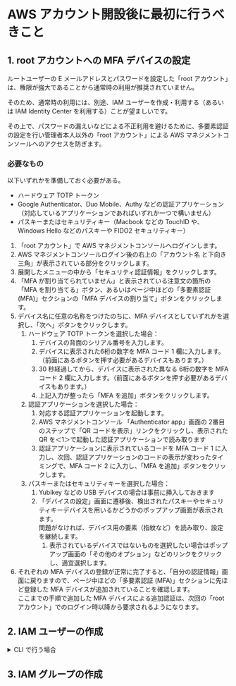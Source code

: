 # AWS アカウント開設後に最初に行うべきこと

## 1. root アカウントへの MFA デバイスの設定

ルートユーザーの E メールアドレスとパスワードを設定した「root アカウント」は、権限が強大であることから通常時の利用が推奨されていません。

そのため、通常時の利用には、別途、IAM ユーザーを作成・利用する（あるいは IAM Identity Center を利用する）ことが望ましいです。

その上で、パスワードの漏えいなどによる不正利用を避けるために、多要素認証の設定を行い管理者本人以外の「root アカウント」による AWS マネジメントコンソールへのアクセスを防ぎます。

### 必要なもの

以下いずれかを準備しておく必要がある。

- ハードウェア TOTP トークン
- Google Authenticator、Duo Mobile、Authy などの認証アプリケーション（対応しているアプリケーションであればいずれか一つで構いません）
- パスキーまたはセキュリティキー（Macbook などの TouchID や、Windows Hello などのパスキーや FIDO2 セキュリティキー）

1. 「root アカウント」で AWS マネジメントコンソールへログインします。
2. AWS マネジメントコンソールログイン後の右上の「アカウント名 と下向き三角」が表示されている部分をクリックします。
3. 展開したメニューの中から「セキュリティ認証情報」をクリックします。
4. 「MFA が割り当てられていません」と表示されている注意文の箇所の「MFA を割り当てる」ボタン、あるいはページ中ほどの「多要素認証 (MFA)」セクションの「MFA デバイスの割り当て」ボタンをクリックします。
5. デバイス名に任意の名称をつけたのちに、MFA デバイスとしていずれかを選択し、「次へ」ボタンをクリックします。
   1. ハードウェア TOTP トークンを選択した場合：
      1. デバイスの背面のシリアル番号を入力します。
      2. デバイスに表示された6桁の数字を MFA コード 1 欄に入力します。（前面にあるボタンを押す必要があるデバイスもあります。）
      3. 30 秒経過してから、デバイスに表示された異なる 6桁の数字を MFA コード 2 欄に入力します。（前面にあるボタンを押す必要があるデバイスもあります。）
      4. 上記入力が整ったら「MFA を追加」ボタンをクリックします。
   2. 認証アプリケーションを選択した場合：
      1. 対応する認証アプリケーションを起動します。
      2. AWS マネジメントコンソール 「Authenticator app」画面の 2番目のステップで「QR コードを表示」リンクをクリックし、表示された QR を＜1＞で起動した認証アプリケーションで読み取ります
      3. 認証アプリケーションに表示されているコードを MFA コード 1 に入力し、次回、認証アプリケーションのコードの表示が変わったタイミングで、MFA コード 2 に入力し、「MFA を追加」ボタンをクリックします。
   3. パスキーまたはセキュリティキーを選択した場合：
      1. Yubikey などの USB デバイスの場合は事前に挿入しておきます
      2. 「デバイスの設定」画面に遷移後、検出されたパスキーやセキュリティキーデバイスを用いるかどうかのポップアップ画面が表示されます。  
         問題がなければ、デバイス用の要素（指紋など）を読み取り、設定を継続します。
         1. 表示されているデバイスではないものを選択したい場合はポップアップ画面の「その他のオプション」などのリンクをクリックし、適宜選択します。
6. それぞれの MFA デバイスの登録が正常に完了すると、「自分の認証情報」画面に戻りますので、ページ中ほどの「多要素認証 (MFA)」セクションに先ほど登録した MFA デバイスが追加されていることを確認します。  
   ここまでの手順で追加した MFA デバイスによる追加認証は、次回の「root アカウント」でのログイン時以降から要求されるようになります。

## 2. IAM ユーザーの作成

<details><summary>CLI で行う場合</summary>
一連の操作を CloudShell を用いて AWS CLI で実行が可能です。
### 変数の設定

```bash
USER_NAME="replace user name"
PASSWORD="replace user password"
MFA_DEVICE_NAME="replace device name"
OUTFILE_NAME="QRCode.png"
```

### ユーザーの作成

```bash
aws iam create-user \
  --user-name "${USER_NAME}"
```

### ログインプロファイルの作成

```bash
aws iam create-login-profile \
  --user-name "${USER_NAME}" \
  --password "${PASSWORD}"
```

### 仮想 MFA デバイスの作成

```bash
aws iam create-virtual-mfa-device \
  --virtual-mfa-device-name "${MFA_DEVICE_NAME}" \
  --outfile "${OUTFILE_NAME}" \
  --bootstrap-method QRCodePNG
```

### 作成済み仮想 MFA デバイスの ARN の取得

```bash
MFA_DEVICE_ARN=$(aws iam list-virtual-mfa-devices \
  --query "VirtualMFADevices[?contains(SerialNumber, '"${MFA_DEVICE_NAME}"')].SerialNumber" \
  --output text)
```

### 認証アプリケーションでの読み取り

1. CloudShell 環境内に生成された QR コード画像をダウンロードす
2. CloudShell 画面内の右上部分「アクション」プルダウンをクリックし、展開後のメニューから「ファイルのダウンロード」をクリックする
3. 個別のファイルパス入力欄に、QR コード画像のフルパスを入力する。`OUTFILE_NAME="QRCode.png"` としていた場合は、`/home/cloudshell-user/QRCode.png` となるので同様の要領で入力し、「ダウンロード」ボタンをクリックする。
4. ダウンロードした QR コード画像を、Google Authenticator、Duo Mobile、Authy などの認証アプリケーションで読み取る。
5. 認証アプリケーションに表示されているコードを変数に格納（1回目） 
   1. `MFACODE1=` に続けて認証アプリケーションに表示されているコードを手入力し <key>Enter</key>を押す  
      ```bash
      MFACODE1=
      ```
   2. MFA デバイスのコードを変数に格納（2回目）  
      `MFACODE2=` に続けて認証アプリケーションに表示されているコードを手入力し <key>Enter</key>を押す  
      
      ```bash
      MFACODE2=
      ```

### 仮想 MFA デバイスの有効化（IAM ユーザーへの割り当て）

```bash
aws iam enable-mfa-device \
  --user-name "${USER_NAME}" \
  --serial-number "${MFA_DEVICE_ARN}" \
  --authentication-code1 "${MFACODE1}" \
  --authentication-code2 "${MFACODE2}"
```

</details>

## 3. IAM グループの作成
